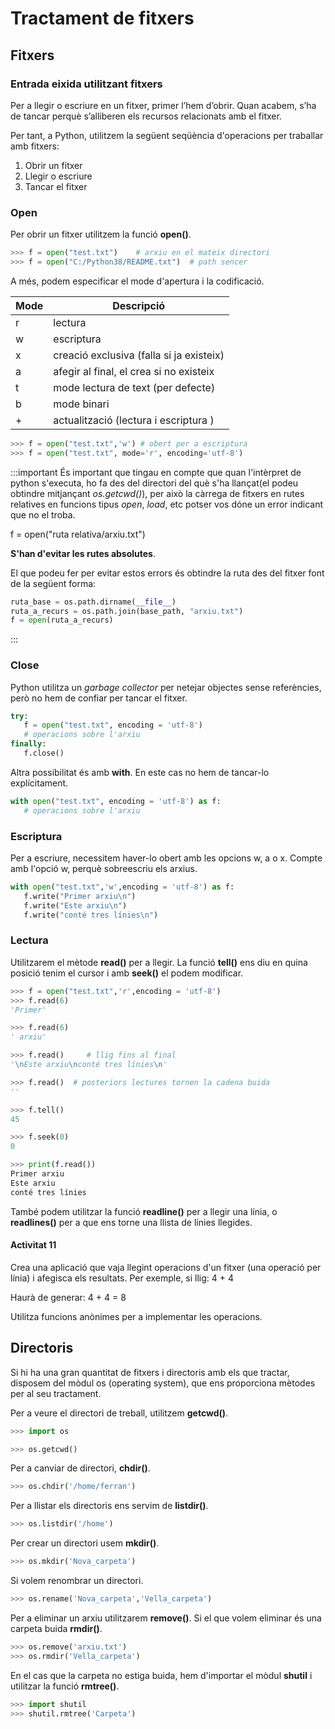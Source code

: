 # Tractament de fitxers

## Fitxers

### Entrada eixida utilitzant fitxers

Per a llegir o escriure en un fitxer, primer l’hem d’obrir. Quan acabem, s’ha de tancar perquè s’alliberen els recursos relacionats amb el fitxer.

Per tant, a Python, utilitzem la següent seqüència d'operacions per traballar amb fitxers:

1. Obrir un fitxer
2. Llegir o escriure 
3. Tancar el fitxer

### Open

Per obrir un fitxer utilitzem la funció **open()**.

~~~py
>>> f = open("test.txt")    # arxiu en el mateix directori
>>> f = open("C:/Python38/README.txt")  # path sencer
~~~

A més, podem especificar el mode d'apertura i la codificació.

| Mode | Descripció                               |
| ---- | ---------------------------------------- |
| r    | lectura                                  |
| w    | escriptura                               |
| x    | creació exclusiva (falla si ja existeix) |
| a    | afegir al final, el crea si no existeix  |
| t    | mode lectura de text (per defecte)       |
| b    | mode binari                              |
| +    | actualització (lectura i escriptura \)   |


~~~py
>>> f = open("test.txt",'w') # obert per a escriptura
>>> f = open("test.txt", mode='r', encoding='utf-8')
~~~

:::important
És important que tingau en compte que quan l'intèrpret de python s'executa, ho fa des del directori del què s'ha llançat(el podeu obtindre mitjançant *os.getcwd()*), per això la càrrega de fitxers en rutes relatives en funcions tipus *open*, *load*, etc potser vos dóne un error indicant que no el troba.

f = open("ruta relativa/arxiu.txt")

**S'han d'evitar les rutes absolutes**.

El que podeu fer per evitar estos errors és obtindre la ruta des del fitxer font de la següent forma:
```py
ruta_base = os.path.dirname(__file__)
ruta_a_recurs = os.path.join(base_path, "arxiu.txt")
f = open(ruta_a_recurs)
```
:::

### Close

Python utilitza un *garbage collector* per netejar objectes sense referències, però no hem de confiar per tancar el fitxer.

~~~py
try:
   f = open("test.txt", encoding = 'utf-8')
   # operacions sobre l'arxiu
finally:
   f.close()
~~~

Altra possibilitat és amb **with**. En este cas no hem de tancar-lo explícitament.

~~~py
with open("test.txt", encoding = 'utf-8') as f:
   # operacions sobre l'arxiu
~~~

### Escriptura

Per a escriure, necessitem haver-lo obert amb les opcions w, a o x. Compte amb l'opció w, perquè sobreescriu els arxius.

~~~py
with open("test.txt",'w',encoding = 'utf-8') as f:
   f.write("Primer arxiu\n")
   f.write("Este arxiu\n")
   f.write("conté tres línies\n")
~~~

### Lectura

Utilitzarem el mètode **read()** per a llegir. La funció **tell()** ens diu en quina posició tenim el cursor i amb **seek()** el podem modificar.

~~~py
>>> f = open("test.txt",'r',encoding = 'utf-8')
>>> f.read(6)
'Primer'

>>> f.read(6)
' arxiu'

>>> f.read()     # llig fins al final
'\nEste arxiu\nconté tres línies\n'

>>> f.read()  # posteriors lectures tornen la cadena buida
''
~~~

~~~py
>>> f.tell()
45

>>> f.seek(0)
0

>>> print(f.read())
Primer arxiu
Este arxiu
conté tres línies
~~~

També podem utilitzar la funció **readline()** per a llegir una línia, o **readlines()** per a que ens torne una llista de línies llegides.

#### Activitat 11

Crea una aplicació que vaja llegint operacions d'un fitxer (una operació per línia) i afegisca els resultats. Per exemple, si llig:
4 + 4

Haurà de generar:
4 + 4 = 8

Utilitza funcions anònimes per a implementar les operacions.

## Directoris

Si hi ha una gran quantitat de fitxers i directoris amb els que tractar, disposem del mòdul os (operating system), que ens proporciona mètodes per al seu tractament.

Per a veure el directori de treball, utilitzem **getcwd()**.

~~~py
>>> import os

>>> os.getcwd()
~~~

Per a canviar de directori, **chdir()**.

~~~py
>>> os.chdir('/home/ferran')
~~~

Per a llistar els directoris ens servim de **listdir()**.

~~~py
>>> os.listdir('/home')
~~~

Per crear un directori usem **mkdir()**.

~~~py
>>> os.mkdir('Nova_carpeta')
~~~

Si volem renombrar un directori.

~~~py
>>> os.rename('Nova_carpeta','Vella_carpeta')
~~~

Per a eliminar un arxiu utilitzarem **remove()**. Si el que volem eliminar és una carpeta buida **rmdir()**.

~~~py
>>> os.remove('arxiu.txt')
>>> os.rmdir('Vella_carpeta')
~~~

En el cas que la carpeta no estiga buida, hem d'importar el mòdul **shutil** i utilitzar la funció **rmtree()**.

~~~py
>>> import shutil
>>> shutil.rmtree('Carpeta')
~~~
